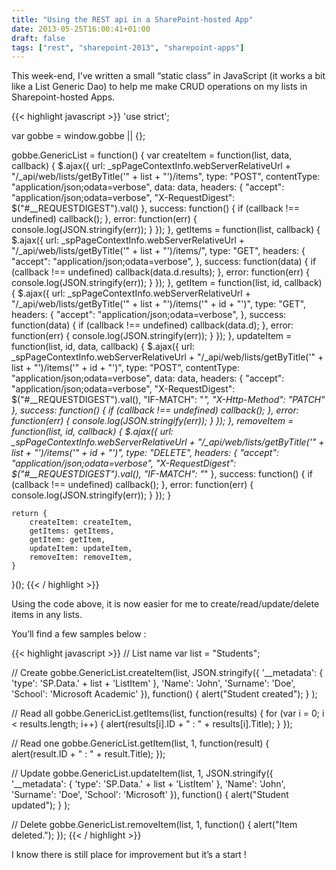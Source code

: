 ```yaml
---
title: "Using the REST api in a SharePoint-hosted App"
date: 2013-05-25T16:00:41+01:00
draft: false
tags: ["rest", "sharepoint-2013", "sharepoint-apps"]
---
```


This week-end, I’ve written a small “static class” in JavaScript (it works a bit like a List Generic Dao) to help me make CRUD operations on my lists in Sharepoint-hosted Apps.

<!--more-->

{{< highlight javascript >}}
'use strict';

var gobbe = window.gobbe || {};

gobbe.GenericList = function() {
    var createItem = function(list, data, callback) {
            $.ajax({
                url: _spPageContextInfo.webServerRelativeUrl +
                    "/_api/web/lists/getByTitle('" + list + "')/items",
                type: "POST",
                contentType: "application/json;odata=verbose",
                data: data,
                headers: {
                    "accept": "application/json;odata=verbose",
                    "X-RequestDigest": $("#__REQUESTDIGEST").val()
                },
                success: function() {
                    if (callback !== undefined)
                        callback();
                },
                error: function(err) {
                    console.log(JSON.stringify(err));
                }
            });
        },
        getItems = function(list, callback) {
            $.ajax({
                url: _spPageContextInfo.webServerRelativeUrl +
                    "/_api/web/lists/getByTitle('" + list + "')/items/",
                type: "GET",
                headers: {
                    "accept": "application/json;odata=verbose",
                },
                success: function(data) {
                    if (callback !== undefined)
                        callback(data.d.results);
                },
                error: function(err) {
                    console.log(JSON.stringify(err));
                }
            });
        },
        getItem = function(list, id, callback) {
            $.ajax({
                url: _spPageContextInfo.webServerRelativeUrl +
                    "/_api/web/lists/getByTitle('" + list + "')/items('" + id + "')",
                type: "GET",
                headers: {
                    "accept": "application/json;odata=verbose",
                },
                success: function(data) {
                    if (callback !== undefined)
                        callback(data.d);
                },
                error: function(err) {
                    console.log(JSON.stringify(err));
                }
            });
        },
        updateItem = function(list, id, data, callback) {
            $.ajax({
                url: _spPageContextInfo.webServerRelativeUrl +
                    "/_api/web/lists/getByTitle('" + list + "')/items('" + id + "')",
                type: "POST",
                contentType: "application/json;odata=verbose",
                data: data,
                headers: {
                    "accept": "application/json;odata=verbose",
                    "X-RequestDigest": $("#__REQUESTDIGEST").val(),
                    "IF-MATCH": "*",
                    "X-Http-Method": "PATCH"
                },
                success: function() {
                    if (callback !== undefined)
                        callback();
                },
                error: function(err) {
                    console.log(JSON.stringify(err));
                }
            });
        },
        removeItem = function(list, id, callback) {
            $.ajax({
                url: _spPageContextInfo.webServerRelativeUrl +
                    "/_api/web/lists/getByTitle('" + list + "')/items('" + id + "')",
                type: "DELETE",
                headers: {
                    "accept": "application/json;odata=verbose",
                    "X-RequestDigest": $("#__REQUESTDIGEST").val(),
                    "IF-MATCH": "*"
                },
                success: function() {
                    if (callback !== undefined)
                        callback();
                },
                error: function(err) {
                    console.log(JSON.stringify(err));
                }
            });
        }

    return {
        createItem: createItem,
        getItems: getItems,
        getItem: getItem,
        updateItem: updateItem,
        removeItem: removeItem,
    }
}();
{{< / highlight >}}

Using the code above, it is now easier for me to create/read/update/delete items in any lists.

You’ll find a few samples below :

{{< highlight javascript >}}
// List name
var list = "Students";

// Create 
gobbe.GenericList.createItem(list,
    JSON.stringify({
        '__metadata': {
            'type': 'SP.Data.' + list + 'ListItem'
        },
        'Name': 'John',
        'Surname': 'Doe',
        'School': 'Microsoft Academic'
    }),
    function() {
        alert("Student created");
    }
);

// Read all
gobbe.GenericList.getItems(list, function(results) {
    for (var i = 0; i < results.length; i++) {
        alert(results[i].ID + " : " + results[i].Title);
    }
});

// Read one
gobbe.GenericList.getItem(list, 1, function(result) {
    alert(result.ID + " : " + result.Title);
});

// Update
gobbe.GenericList.updateItem(list, 1,
    JSON.stringify({
        '__metadata': {
            'type': 'SP.Data.' + list + 'ListItem'
        },
        'Name': 'John',
        'Surname': 'Doe',
        'School': 'Microsoft'
    }),
    function() {
        alert("Student updated");
    }
);

// Delete
gobbe.GenericList.removeItem(list, 1, function() {
    alert("Item deleted.");
});
{{< / highlight >}}

I know there is still place for improvement but it’s a start !